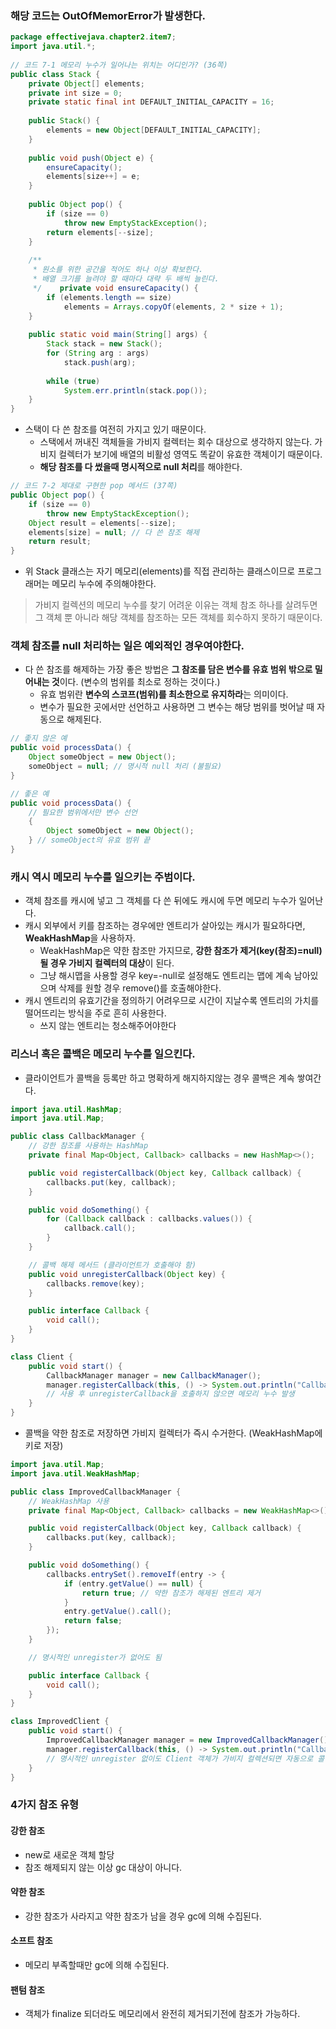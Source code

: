 ### 해당 코드는 OutOfMemorError가 발생한다.
```java
package effectivejava.chapter2.item7;  
import java.util.*;  
  
// 코드 7-1 메모리 누수가 일어나는 위치는 어디인가? (36쪽)  
public class Stack {  
    private Object[] elements;  
    private int size = 0;  
    private static final int DEFAULT_INITIAL_CAPACITY = 16;  
  
    public Stack() {  
        elements = new Object[DEFAULT_INITIAL_CAPACITY];  
    }  
  
    public void push(Object e) {  
        ensureCapacity();  
        elements[size++] = e;  
    }  
  
    public Object pop() {  
        if (size == 0)  
            throw new EmptyStackException();  
        return elements[--size];  
    }  
  
    /**  
     * 원소를 위한 공간을 적어도 하나 이상 확보한다.  
     * 배열 크기를 늘려야 할 때마다 대략 두 배씩 늘린다.  
     */    private void ensureCapacity() {  
        if (elements.length == size)  
            elements = Arrays.copyOf(elements, 2 * size + 1);  
    }  
    
    public static void main(String[] args) {  
        Stack stack = new Stack();  
        for (String arg : args)  
            stack.push(arg);  
  
        while (true)  
            System.err.println(stack.pop());  
    }  
}
```
- 스택이 다 쓴 참조를 여전히 가지고 있기 때문이다.
    - 스택에서 꺼내진 객체들을 가비지 컬렉터는 회수 대상으로 생각하지 않는다. 가비지 컬렉터가 보기에 배열의 비활성 영역도 똑같이 유효한 객체이기 때문이다.
    - **해당 참조를 다 썼을때 명시적으로 null 처리**를 해야한다.
```java
// 코드 7-2 제대로 구현한 pop 메서드 (37쪽)  
public Object pop() {  
    if (size == 0)  
        throw new EmptyStackException();  
    Object result = elements[--size];  
    elements[size] = null; // 다 쓴 참조 해제  
    return result;  
}
```

- 위 Stack 클래스는 자기 메모리(elements)를 직접 관리하는 클래스이므로 프로그래머는 메모리 누수에 주의해야한다.

> 가비지 컬렉션의 메모리 누수를 찾기 어려운 이유는 객체 참조 하나를 살려두면 그 객체 뿐 아니라 해당 객체를 참조하는 모든 객체를 회수하지 못하기 때문이다.

### 객체 참조를 null 처리하는 일은 예외적인 경우여야한다.
- 다 쓴 참조를 해제하는 가장 좋은 방법은 **그 참조를 담은 변수를 유효 범위 밖으로 밀어내는 것**이다. (변수의 범위를 최소로 정하는 것이다.)
    - 유효 범위란 **변수의 스코프(범위)를 최소한으로 유지하라**는 의미이다.
    - 변수가 필요한 곳에서만 선언하고 사용하면 그 변수는 해당 범위를 벗어날 때 자동으로 해제된다.
```java
// 좋지 않은 예
public void processData() {
    Object someObject = new Object();
    someObject = null; // 명시적 null 처리 (불필요)
}

// 좋은 예
public void processData() {
    // 필요한 범위에서만 변수 선언
    {
        Object someObject = new Object();
    } // someObject의 유효 범위 끝
}
```

### 캐시 역시 메모리 누수를 일으키는 주범이다.
- 객체 참조를 캐시에 넣고 그 객체를 다 쓴 뒤에도 캐시에 두면 메모리 누수가 일어난다.
- 캐시 외부에서 키를 참조하는 경우에만 엔트리가 살아있는 캐시가 필요하다면, **WeakHashMap**을 사용하자.
    - WeakHashMap은 약한 참조만 가지므로, **강한 참조가 제거(key(참조)=null)될 경우 가비지 컬렉터의 대상**이 된다.
    - 그냥 해시맵을 사용할 경우 key=-null로 설정해도 엔트리는 맵에 계속 남아있으며 삭제를 원할 경우 remove()를 호출해야한다.
- 캐시 엔트리의 유효기간을 정의하기 어려우므로 시간이 지날수록 엔트리의 가치를 떨어뜨리는 방식을 주로 흔히 사용한다.
    - 쓰지 않는 엔트리는 청소해주어야한다


### 리스너 혹은 콜백은 메모리 누수를 일으킨다.
- 클라이언트가 콜백을 등록만 하고 명확하게 해지하지않는 경우 콜백은 계속 쌓여간다.
```java
import java.util.HashMap;
import java.util.Map;

public class CallbackManager {
    // 강한 참조를 사용하는 HashMap
    private final Map<Object, Callback> callbacks = new HashMap<>();

    public void registerCallback(Object key, Callback callback) {
        callbacks.put(key, callback);
    }

    public void doSomething() {
        for (Callback callback : callbacks.values()) {
            callback.call();
        }
    }

    // 콜백 해제 메서드 (클라이언트가 호출해야 함)
    public void unregisterCallback(Object key) {
        callbacks.remove(key);
    }

    public interface Callback {
        void call();
    }
}

class Client {
    public void start() {
        CallbackManager manager = new CallbackManager();
        manager.registerCallback(this, () -> System.out.println("Callback"));
        // 사용 후 unregisterCallback을 호출하지 않으면 메모리 누수 발생
    }
}
```

- 콜백을 약한 참조로 저장하면 가비지 컬렉터가 즉시 수거한다. (WeakHashMap에 키로 저장)
```java
import java.util.Map;
import java.util.WeakHashMap;

public class ImprovedCallbackManager {
    // WeakHashMap 사용
    private final Map<Object, Callback> callbacks = new WeakHashMap<>();

    public void registerCallback(Object key, Callback callback) {
        callbacks.put(key, callback);
    }

    public void doSomething() {
        callbacks.entrySet().removeIf(entry -> {
            if (entry.getValue() == null) {
                return true; // 약한 참조가 해제된 엔트리 제거
            }
            entry.getValue().call();
            return false;
        });
    }

    // 명시적인 unregister가 없어도 됨

    public interface Callback {
        void call();
    }
}

class ImprovedClient {
    public void start() {
        ImprovedCallbackManager manager = new ImprovedCallbackManager();
        manager.registerCallback(this, () -> System.out.println("Callback"));
        // 명시적인 unregister 없이도 Client 객체가 가비지 컬렉션되면 자동으로 콜백도 제거됨
    }
}
```

### 4가지 참조 유형
#### 강한 참조
- new로 새로운 객체 할당
- 참조 해제되지 않는 이상 gc 대상이 아니다.

#### 약한 참조
- 강한 참조가 사라지고 약한 참조가 남을 경우 gc에 의해 수집된다.

#### 소프트 참조
- 메모리 부족할때만 gc에 의해 수집된다.
#### 팬텀 참조
- 객체가 finalize 되더라도 메모리에서 완전히 제거되기전에 참조가 가능하다.
